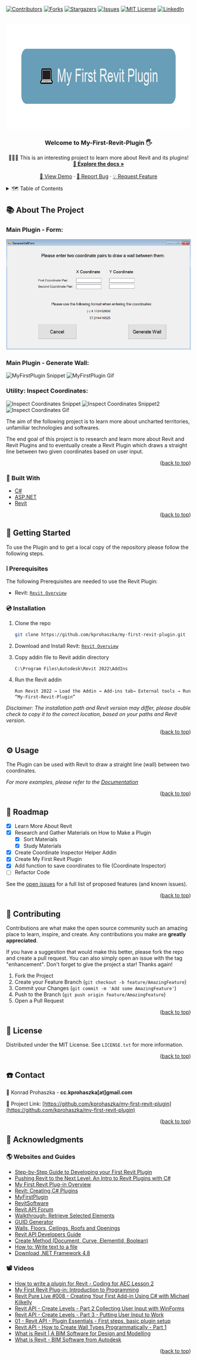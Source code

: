 <div id="top"></div>
<!--
*** Thanks for checking out the Best-README-Template. If you have a suggestion
*** that would make this better, please fork the repo and create a pull request
*** or simply open an issue with the tag "enhancement".
*** Don't forget to give the project a star!
*** Thanks again! Now go create something AMAZING! :D
-->



<!-- PROJECT SHIELDS -->
<!--
*** I'm using markdown "reference style" links for readability.
*** Reference links are enclosed in brackets [ ] instead of parentheses ( ).
*** See the bottom of this document for the declaration of the reference variables
*** for contributors-url, forks-url, etc. This is an optional, concise syntax you may use.
*** https://www.markdownguide.org/basic-syntax/#reference-style-links
-->
[![Contributors][contributors-shield]][contributors-url]
[![Forks][forks-shield]][forks-url]
[![Stargazers][stars-shield]][stars-url]
[![Issues][issues-shield]][issues-url]
[![MIT License][license-shield]][license-url]
[![LinkedIn][linkedin-shield]][linkedin-url]



<!-- PROJECT LOGO -->
<br />
<div align="center">
  <a href="https://github.com/kprohaszka/my-first-revit-plugin">
    <img src="images/logo.png" alt="Logo" width="838" height="288">
  </a>

<h3 align="center">Welcome to My-First-Revit-Plugin 🖐</h3>

  <p align="center">
    👨🏼‍🎓 This is an interesting project to learn more about Revit and its plugins!
    <br />
    <a href="https://github.com/kprohaszka/my-first-revit-plugin"><strong>📄 Explore the docs »</strong></a>
    <br />
    <br />
    <a href="https://github.com/kprohaszka/my-first-revit-plugin">🔭 View Demo</a>
    ·
    <a href="https://github.com/kprohaszka/my-first-revit-plugin/issues">🐞 Report Bug</a>
    ·
    <a href="https://github.com/kprohaszka/my-first-revit-plugin/issues">💡 Request Feature</a>
  </p>
</div>



<!-- TABLE OF CONTENTS -->
<details>
  <summary>🗺 Table of Contents</summary>
  <ol>
    <li>
      <a href="#about-the-project">📚 About The Project</a>
      <ul>
        <li><a href="#built-with">🔨 Built With</a></li>
      </ul>
    </li>
    <li>
      <a href="#getting-started">🚦 Getting Started</a>
      <ul>
        <li><a href="#prerequisites">❕ Prerequisites</a></li>
        <li><a href="#installation">💿 Installation</a></li>
      </ul>
    </li>
    <li><a href="#usage">⚙️ Usage</a></li>
    <li><a href="#roadmap">🛫 Roadmap</a></li>
    <li><a href="#contributing">🤝 Contributing</a></li>
    <li><a href="#license">🧾 License</a></li>
    <li><a href="#contact">☎️ Contact</a></li>
    <li><a href="#acknowledgments">💎 Acknowledgments</a></li>
  </ol>
</details>



<!-- ABOUT THE PROJECT -->
## 📚 About The Project
### Main Plugin - Form:

![MyFirstPlugin Form](https://github.com/kprohaszka/my-first-revit-plugin/blob/RevitSandboxLearning/images/form.PNG?raw=true)
### Main Plugin - Generate Wall:

![MyFirstPlugin Snippet](https://i.postimg.cc/HkNXtzgn/My-First-Plugin-Snippet.png)
![MyFirstPlugin Gif](https://github.com/kprohaszka/my-first-revit-plugin/blob/edit-readme/images/GenerateWallForm.gif?raw=true)

### Utility: Inspect Coordinates:

![Inspect Coordinates Snippet](https://i.postimg.cc/vHgrQdYP/Coordinate-Inspector.png)
![Inspect Coordinates Snippet2](https://i.postimg.cc/FFnb5K4d/Write-Coordinates-To-File.png)
![Inspect Coordinates Gif](https://github.com/kprohaszka/my-first-revit-plugin/blob/edit-readme/images/InspectCoordinates.gif?raw=true)

The aim of the following project is to learn more about uncharted territories, unfamiliar technologies and softwares.

The end goal of this project is to research and learn more about Revit and Revit Plugins and to eventually
create a Revit Plugin which draws a straight line between two given coordinates based on user input.

<p align="right">(<a href="#top">back to top</a>)</p>



### 🔨 Built With

* [C#](https://en.wikipedia.org/wiki/C_Sharp_(programming_language))
* [ASP.NET](https://dotnet.microsoft.com/apps/aspnet)
* [Revit](https://www.autodesk.com/products/revit/overview)

<p align="right">(<a href="#top">back to top</a>)</p>



<!-- GETTING STARTED -->
## 🚦 Getting Started

To use the Plugin and to get a local copy of the repository please
follow the following steps.

### ❕ Prerequisites

The following Prerequisites are needed to use the Revit Plugin:

* Revit: 
  [```Revit Overview```](https://www.autodesk.com/products/revit/overview)

### 💿 Installation

1. Clone the repo
   ```sh
   git clone https://github.com/kprohaszka/my-first-revit-plugin.git
   ```
2. Download and Install Revit: 
   [```Revit Overview```](https://www.autodesk.com/products/revit/overview)

3. Copy addin file to Revit addin directory
   ```
   C:\Program Files\Autodesk\Revit 2022\AddIns
   ```
4. Run the Revit addin
   ```
   Run Revit 2022 → Load the Addin → Add-ins tab→ External tools → Run “My-First-Revit-Plugin”
   ```

_Disclaimer: The installation path and Revit version may differ, please double check to copy it to the correct location, based on your paths and Revit version._

<p align="right">(<a href="#top">back to top</a>)</p>



<!-- USAGE EXAMPLES -->
## ⚙️ Usage

The Plugin can be used with Revit to draw a straight line (wall) between two coordinates.

_For more examples, please refer to the [Documentation](https://github.com/kprohaszka/my-first-revit-plugin/issues)_

<p align="right">(<a href="#top">back to top</a>)</p>



<!-- ROADMAP -->
## 🛫 Roadmap

- [x] Learn More About Revit
- [x] Research and Gather Materials on How to Make a Plugin
    - [x] Sort Materials
    - [x] Study Materials
- [x] Create Coordinate Inspector Helper Addin
- [x] Create My First Revit Plugin
- [x] Add function to save coordinates to file (Coordinate Inspector)
- [ ] Refactor Code

See the [open issues](https://github.com/kprohaszka/my-first-revit-plugin/issues) for a full list of proposed features (and known issues).

<p align="right">(<a href="#top">back to top</a>)</p>



<!-- CONTRIBUTING -->
## 🤝 Contributing

Contributions are what make the open source community such an amazing place to learn, inspire, and create. Any contributions you make are **greatly appreciated**.

If you have a suggestion that would make this better, please fork the repo and create a pull request. You can also simply open an issue with the tag "enhancement".
Don't forget to give the project a star! Thanks again!

1. Fork the Project
2. Create your Feature Branch (`git checkout -b feature/AmazingFeature`)
3. Commit your Changes (`git commit -m 'Add some AmazingFeature'`)
4. Push to the Branch (`git push origin feature/AmazingFeature`)
5. Open a Pull Request

<p align="right">(<a href="#top">back to top</a>)</p>



<!-- LICENSE -->
## 🧾 License

Distributed under the MIT License. See `LICENSE.txt` for more information.

<p align="right">(<a href="#top">back to top</a>)</p>



<!-- CONTACT -->
## ☎️ Contact

📧 Konrad Prohaszka - **cc.kprohaszka[at]gmail.com**

🔗 Project Link: [https://github.com/kprohaszka/my-first-revit-plugin](https://github.com/kprohaszka/my-first-revit-plugin)

<p align="right">(<a href="#top">back to top</a>)</p>



<!-- ACKNOWLEDGMENTS -->
## 💎 Acknowledgments

### 🌎 Websites and Guides

* [Step-by-Step Guide to Developing your First Revit Plugin](http://aectechy.com/stepbystep-guide-to-your-first-revit-plugin/)
* [Pushing Revit to the Next Level: An Intro to Revit Plugins with C#](https://www.autodesk.com/autodesk-university/class/Pushing-Revit-Next-Level-Intro-Revit-Plugins-C-2018)
* [My First Revit Plug-in Overview](https://knowledge.autodesk.com/search-result/caas/simplecontent/content/my-first-revit-plug-overview.html)
* [Revit: Creating C# Plugins](https://www.linkedin.com/learning/revit-creating-c-sharp-plugins)
* [MyFirstPlugin](https://thebuildingcoder.typepad.com/files/revit_2013_api_my_first_plug-in_training.pdf)
* [RevitSoftware](https://www.autodesk.com/products/revit/overview?term=1-YEAR&tab=subscription)
* [Revit API Forum](https://forums.autodesk.com/t5/revit-api-forum/create-wall-method/td-p/5751457)
* [Walkthrough: Retrieve Selected Elements](https://knowledge.autodesk.com/ko/support/revit/learn-explore/caas/CloudHelp/cloudhelp/2014/KOR/Revit/files/GUID-C67BE1BC-50D6-403C-8458-61BEBADFC6CE-htm.html)
* [GUID Generator](https://www.guidgenerator.com/)
* [Walls, Floors, Ceilings, Roofs and Openings](https://help.autodesk.com/cloudhelp/2018/ENU/Revit-API/Revit_API_Developers_Guide/Revit_Geometric_Elements/Walls_Floors_Ceilings_Roofs_and_Openings.html)
* [Revit API Developers Guide](https://help.autodesk.com/cloudhelp/2018/ENU/Revit-API/Revit_API_Developers_Guide.html)
* [Create Method (Document, Curve, ElementId, Boolean)](https://www.revitapidocs.com/2020/4a42066c-bc44-0f99-566c-4e8327bc3bfa.htm)
* [How to: Write text to a file](https://docs.microsoft.com/en-us/dotnet/standard/io/how-to-write-text-to-a-file)
* [Download .NET Framework 4.8](https://dotnet.microsoft.com/download/dotnet-framework/net48)
### 📽 Videos

* [How to write a plugin for Revit - Coding for AEC Lesson 2](https://www.youtube.com/watch?v=ulvaJP4kjKE)
* [My First Revit Plug-in: Introduction to Programming](https://www.youtube.com/watch?v=q3x-rne4aLw)
* [Revit Pure Live #008 - Creating Your First Add-in Using C# with Michael Kilkelly](https://www.youtube.com/watch?v=mHfnsNOEbms)
* [Revit API - Create Levels - Part 2 Collecting User Input with WinForms](https://www.youtube.com/watch?v=xntoRzK4woA)
* [Revit API - Create Levels - Part 3 - Putting User Input to Work](https://www.youtube.com/watch?v=9-fA76YlG1M)
* [01 - Revit API - Plugin Essentials - First steps, basic plugin setup](https://www.youtube.com/watch?v=rv6L0jH5e9I)
* [Revit API - How to Create Wall Types Programmatically - Part 1](https://www.youtube.com/watch?v=lK5Zv0hfwus)
* [What is Revit | A BIM Software for Design and Modelling](https://www.youtube.com/watch?v=ZQbP0UBEiag)
* [What is Revit - BIM Software from Autodesk](https://www.youtube.com/watch?v=_qqT9j0rzuk)

<p align="right">(<a href="#top">back to top</a>)</p>



<!-- MARKDOWN LINKS & IMAGES -->
<!-- https://www.markdownguide.org/basic-syntax/#reference-style-links -->
[contributors-shield]: https://img.shields.io/github/contributors/kprohaszka/my-first-revit-plugin.svg?style=for-the-badge
[contributors-url]: https://github.com/kprohaszka/my-first-revit-plugin/graphs/contributors
[forks-shield]: https://img.shields.io/github/forks/kprohaszka/my-first-revit-plugin.svg?style=for-the-badge
[forks-url]: https://github.com/kprohaszka/my-first-revit-plugin/network/members
[stars-shield]: https://img.shields.io/github/stars/kprohaszka/my-first-revit-plugin.svg?style=for-the-badge
[stars-url]: https://github.com/kprohaszka/my-first-revit-plugin/stargazers
[issues-shield]: https://img.shields.io/github/issues/kprohaszka/my-first-revit-plugin.svg?style=for-the-badge
[issues-url]: https://github.com/kprohaszka/my-first-revit-plugin/issues
[license-shield]: https://img.shields.io/github/license/kprohaszka/my-first-revit-plugin.svg?style=for-the-badge
[license-url]: https://github.com/kprohaszka/my-first-revit-plugin/blob/main/LICENSE
[linkedin-shield]: https://img.shields.io/badge/-LinkedIn-black.svg?style=for-the-badge&logo=linkedin&colorB=555
[linkedin-url]: https://linkedin.com/in/konradprohaszka
[product-screenshot]: images/screenshot.png